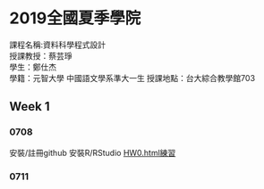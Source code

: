 # 2019全國夏季學院
  課程名稱:資料科學程式設計  
  授課教授：蔡芸琤  
  學生：鄭仕杰  
  學籍：元智大學 中國語文學系準大一生
  授課地點：台大綜合教學館703
## Week 1
 
### 0708
安裝/註冊github
安裝R/RStudio
[HW0.html練習](https://github.com/Jack112589/Jack-Zheng/blob/master/Week%201/HW0.html) 
 
### 0711


